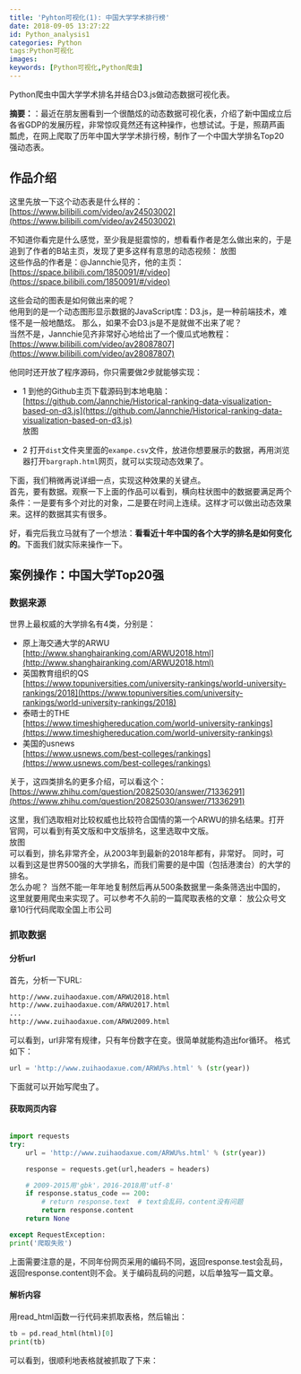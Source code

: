 ```yaml
---
title: 'Pyhton可视化(1): 中国大学学术排行榜'
date: 2018-09-05 13:27:22
id: Python_analysis1
categories: Python
tags:Python可视化
images:
keywords: [Python可视化,Python爬虫]
---
```


Python爬虫中国大学学术排名并结合D3.js做动态数据可视化表。

<!-- more -->  

**摘要：**：最近在朋友圈看到一个很酷炫的动态数据可视化表，介绍了新中国成立后各省GDP的发展历程，非常惊叹竟然还有这种操作，也想试试。于是，照葫芦画瓢虎，在网上爬取了历年中国大学学术排行榜，制作了一个中国大学排名Top20强动态表。

## 作品介绍 ##

这里先放一下这个动态表是什么样的：
[https://www.bilibili.com/video/av24503002](https://www.bilibili.com/video/av24503002)

不知道你看完是什么感觉，至少我是挺震惊的，想看看作者是怎么做出来的，于是追到了作者的B站主页，发现了更多这样有意思的动态视频：
放图  
这些作品的作者是：@Jannchie见齐，他的主页：
[https://space.bilibili.com/1850091/#/video](https://space.bilibili.com/1850091/#/video)

这些会动的图表是如何做出来的呢？  
他用到的是一个动态图形显示数据的JavaScript库：D3.js，是一种前端技术，难怪不是一般地酷炫。
那么，如果不会D3.js是不是就做不出来了呢？    
当然不是，Jannchie见齐非常好心地给出了一个傻瓜式地教程：  
[https://www.bilibili.com/video/av28087807](https://www.bilibili.com/video/av28087807) 

他同时还开放了程序源码，你只需要做2步就能够实现：  
- 1 到他的Github主页下载源码到本地电脑：
  [https://github.com/Jannchie/Historical-ranking-data-visualization-based-on-d3.js](https://github.com/Jannchie/Historical-ranking-data-visualization-based-on-d3.js)  
放图

- 2 打开`dist`文件夹里面的`exampe.csv`文件，放进你想要展示的数据，再用浏览器打开`bargraph.html`网页，就可以实现动态效果了。

下面，我们稍微再说详细一点，实现这种效果的关键点。  
首先，要有数据。观察一下上面的作品可以看到，横向柱状图中的数据要满足两个条件：一是要有多个对比的对象，二是要在时间上连续。这样才可以做出动态效果来。这样的数据其实有很多。

好，看完后我立马就有了一个想法：**看看近十年中国的各个大学的排名是如何变化的**。下面我们就实际来操作一下。

## 案例操作：中国大学Top20强 ##

### 数据来源 ###
世界上最权威的大学排名有4类，分别是：
- 原上海交通大学的ARWU
   [http://www.shanghairanking.com/ARWU2018.html](http://www.shanghairanking.com/ARWU2018.html)
- 英国教育组织的QS   
  [https://www.topuniversities.com/university-rankings/world-university-rankings/2018](https://www.topuniversities.com/university-rankings/world-university-rankings/2018)
- 泰晤士的THE  
[https://www.timeshighereducation.com/world-university-rankings](https://www.timeshighereducation.com/world-university-rankings)  
- 美国的usnews   
[https://www.usnews.com/best-colleges/rankings](https://www.usnews.com/best-colleges/rankings)

关于，这四类排名的更多介绍，可以看这个：  
[https://www.zhihu.com/question/20825030/answer/71336291](https://www.zhihu.com/question/20825030/answer/71336291)

这里，我们选取相对比较权威也比较符合国情的第一个ARWU的排名结果。打开官网，可以看到有英文版和中文版排名，这里选取中文版。  
放图  
可以看到，排名非常齐全，从2003年到最新的2018年都有，非常好。
同时，可以看到这是世界500强的大学排名，而我们需要的是中国（包括港澳台）的大学的排名。   
怎么办呢？ 当然不能一年年地复制然后再从500条数据里一条条筛选出中国的，这里就要用爬虫来实现了。可以参考不久前的一篇爬取表格的文章：
放公众号文章10行代码爬取全国上市公司

### 抓取数据 ###
#### 分析url ####
首先，分析一下URL:
```html
http://www.zuihaodaxue.com/ARWU2018.html
http://www.zuihaodaxue.com/ARWU2017.html
...
http://www.zuihaodaxue.com/ARWU2009.html
```
可以看到，url非常有规律，只有年份数字在变。很简单就能构造出for循环。
格式如下：
```python
url = 'http://www.zuihaodaxue.com/ARWU%s.html' % (str(year))
```
下面就可以开始写爬虫了。  
#### 获取网页内容 ####
```python

import requests
try:
    url = 'http://www.zuihaodaxue.com/ARWU%s.html' % (str(year))

    response = requests.get(url,headers = headers)

    # 2009-2015用'gbk'，2016-2018用'utf-8'
    if response.status_code == 200:
        # return response.text  # text会乱码，content没有问题
        return response.content
    return None

except RequestException:
print('爬取失败')
```
上面需要注意的是，不同年份网页采用的编码不同，返回response.test会乱码，返回response.content则不会。关于编码乱码的问题，以后单独写一篇文章。

#### 解析内容 ####
用read_html函数一行代码来抓取表格，然后输出：
```python
tb = pd.read_html(html)[0]
print(tb)
```
可以看到，很顺利地表格就被抓取了下来：
